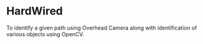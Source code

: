 # HardWired
To identify a given path using Overhead Camera along with identification of various objects using OpenCV. 
